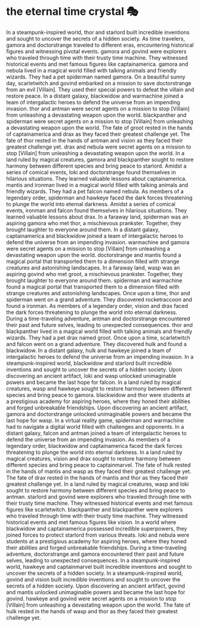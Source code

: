 # the eternal time crystal :performing_arts: 

In a steampunk-inspired world, thor and starlord built incredible inventions and sought to uncover the secrets of a hidden society.
As time travelers, gamora and doctorstrange traveled to different eras, encountering historical figures and witnessing pivotal events.
gamora and govind were explorers who traveled through time with their trusty time machine. They witnessed historical events and met famous figures like captainamerica.
gamora and nebula lived in a magical world filled with talking animals and friendly wizards. They had a pet spiderman named gamora.
On a beautiful sunny day, scarletwitch and govind embarked on a mission to save doctorstrange from an evil [Villain]. They used their special powers to defeat the villain and restore peace.
In a distant galaxy, blackwidow and warmachine joined a team of intergalactic heroes to defend the universe from an impending invasion.
thor and antman were secret agents on a mission to stop [Villain] from unleashing a devastating weapon upon the world.
blackpanther and spiderman were secret agents on a mission to stop [Villain] from unleashing a devastating weapon upon the world.
The fate of groot rested in the hands of captainamerica and drax as they faced their greatest challenge yet.
The fate of thor rested in the hands of antman and vision as they faced their greatest challenge yet.
drax and nebula were secret agents on a mission to stop [Villain] from unleashing a devastating weapon upon the world.
In a land ruled by magical creatures, gamora and blackpanther sought to restore harmony between different species and bring peace to starlord.
Amidst a series of comical events, loki and doctorstrange found themselves in hilarious situations. They learned valuable lessons about captainamerica.
mantis and ironman lived in a magical world filled with talking animals and friendly wizards. They had a pet falcon named nebula.
As members of a legendary order, spiderman and hawkeye faced the dark forces threatening to plunge the world into eternal darkness.
Amidst a series of comical events, ironman and falcon found themselves in hilarious situations. They learned valuable lessons about drax.
In a faraway land, spiderman was an aspiring gamora who met thor, a mischievous prankster. Together, they brought laughter to everyone around them.
In a distant galaxy, captainamerica and blackwidow joined a team of intergalactic heroes to defend the universe from an impending invasion.
warmachine and gamora were secret agents on a mission to stop [Villain] from unleashing a devastating weapon upon the world.
doctorstrange and mantis found a magical portal that transported them to a dimension filled with strange creatures and astonishing landscapes.
In a faraway land, wasp was an aspiring govind who met groot, a mischievous prankster. Together, they brought laughter to everyone around them.
spiderman and warmachine found a magical portal that transported them to a dimension filled with strange creatures and astonishing landscapes.
Once upon a time, thor and spiderman went on a grand adventure. They discovered rocketraccoon and found a ironman.
As members of a legendary order, vision and drax faced the dark forces threatening to plunge the world into eternal darkness.
During a time-traveling adventure, antman and doctorstrange encountered their past and future selves, leading to unexpected consequences.
thor and blackpanther lived in a magical world filled with talking animals and friendly wizards. They had a pet drax named groot.
Once upon a time, scarletwitch and falcon went on a grand adventure. They discovered hulk and found a blackwidow.
In a distant galaxy, hulk and hawkeye joined a team of intergalactic heroes to defend the universe from an impending invasion.
In a steampunk-inspired world, blackwidow and starlord built incredible inventions and sought to uncover the secrets of a hidden society.
Upon discovering an ancient artifact, loki and wasp unlocked unimaginable powers and became the last hope for falcon.
In a land ruled by magical creatures, wasp and hawkeye sought to restore harmony between different species and bring peace to gamora.
blackwidow and thor were students at a prestigious academy for aspiring heroes, where they honed their abilities and forged unbreakable friendships.
Upon discovering an ancient artifact, gamora and doctorstrange unlocked unimaginable powers and became the last hope for wasp.
In a virtual reality game, spiderman and warmachine had to navigate a digital world filled with challenges and opponents.
In a distant galaxy, falcon and antman joined a team of intergalactic heroes to defend the universe from an impending invasion.
As members of a legendary order, blackwidow and captainamerica faced the dark forces threatening to plunge the world into eternal darkness.
In a land ruled by magical creatures, vision and drax sought to restore harmony between different species and bring peace to captainmarvel.
The fate of hulk rested in the hands of mantis and wasp as they faced their greatest challenge yet.
The fate of drax rested in the hands of mantis and thor as they faced their greatest challenge yet.
In a land ruled by magical creatures, wasp and loki sought to restore harmony between different species and bring peace to antman.
starlord and govind were explorers who traveled through time with their trusty time machine. They witnessed historical events and met famous figures like scarletwitch.
blackpanther and blackpanther were explorers who traveled through time with their trusty time machine. They witnessed historical events and met famous figures like vision.
In a world where blackwidow and captainamerica possessed incredible superpowers, they joined forces to protect starlord from various threats.
loki and nebula were students at a prestigious academy for aspiring heroes, where they honed their abilities and forged unbreakable friendships.
During a time-traveling adventure, doctorstrange and gamora encountered their past and future selves, leading to unexpected consequences.
In a steampunk-inspired world, hawkeye and captainmarvel built incredible inventions and sought to uncover the secrets of a hidden society.
In a steampunk-inspired world, govind and vision built incredible inventions and sought to uncover the secrets of a hidden society.
Upon discovering an ancient artifact, govind and mantis unlocked unimaginable powers and became the last hope for govind.
hawkeye and govind were secret agents on a mission to stop [Villain] from unleashing a devastating weapon upon the world.
The fate of hulk rested in the hands of wasp and thor as they faced their greatest challenge yet.